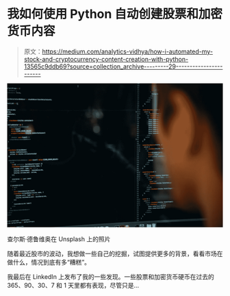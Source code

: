 # 我如何使用 Python 自动创建股票和加密货币内容

> 原文：<https://medium.com/analytics-vidhya/how-i-automated-my-stock-and-cryptocurrency-content-creation-with-python-13565c9ddb69?source=collection_archive---------29----------------------->

![](img/80e0e030fa4a8a9bdae3eef00203cb8b.png)

查尔斯·德鲁维奥在 Unsplash 上的照片

随着最近股市的波动，我想做一些自己的挖掘，试图提供更多的背景，看看市场在做什么，情况到底有多“糟糕”。

我最后在 LinkedIn 上发布了我的一些发现。一些股票和加密货币硬币在过去的 365、90、30、7 和 1 天里都有表现，尽管只是…